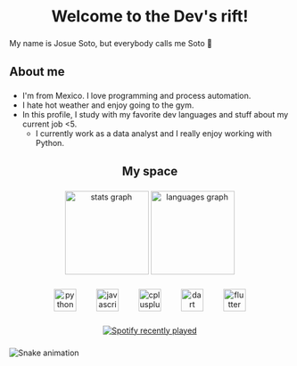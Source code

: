 <h1 align="center">Welcome to the Dev's rift!</h1>

###

<p align="left">My name is Josue Soto, but everybody calls me Soto 🤠</p>

###

<h2 align="left">About me</h2>

###

* I'm from Mexico. I love programming and process automation.
* I hate hot weather and enjoy going to the gym.
* In this profile, I study with my favorite dev languages and stuff about my current job <5.
  - I currently work as a data analyst and I really enjoy working with Python.

###

<h2 align="center">My space</h2>

###

<div align="center">
  <img src="https://github-readme-stats.vercel.app/api?username=JosueNSoto&hide_title=false&hide_rank=false&show_icons=true&include_all_commits=true&count_private=true&disable_animations=false&theme=dracula&locale=en&hide_border=false&order=1" height="150" alt="stats graph"  />
  <img src="https://github-readme-stats.vercel.app/api/top-langs?username=JosueNSoto&locale=en&hide_title=false&layout=compact&card_width=320&langs_count=5&theme=dracula&hide_border=false&order=2&custom_title=Ex%20Web%20Dev" height="150" alt="languages graph"  />
</div>

###

<div align="center">
  <img src="https://cdn.jsdelivr.net/gh/devicons/devicon/icons/python/python-original.svg" height="40" alt="python logo"  />
  <img width="28" />
  <img src="https://cdn.jsdelivr.net/gh/devicons/devicon/icons/javascript/javascript-plain.svg" height="40" alt="javascript logo"  />
  <img width="28" />
  <img src="https://cdn.jsdelivr.net/gh/devicons/devicon/icons/cplusplus/cplusplus-original.svg" height="40" alt="cplusplus logo"  />
  <img width="28" />
  <img src="https://cdn.jsdelivr.net/gh/devicons/devicon/icons/dart/dart-original.svg" height="40" alt="dart logo"  />
  <img width="28" />
  <img src="https://cdn.jsdelivr.net/gh/devicons/devicon/icons/flutter/flutter-original.svg" height="40" alt="flutter logo"  />
</div>

###

<div align="center">
  <a href="https://open.spotify.com/user/joshi-15">
    <img src="https://spotify-recently-played-readme.vercel.app/api?user=joshi-15&count=3&unique=true" alt="Spotify recently played"  />
  </a>
</div>

###

<img src="https://raw.githubusercontent.com/JosueNSoto/JosueNSoto/output/snake.svg" alt="Snake animation" />

###
